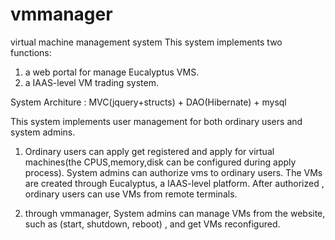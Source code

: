 # vmmanager
virtual machine management system
This system implements two functions:
1. a web portal for manage Eucalyptus VMS. 
2. a IAAS-level VM trading system.

System Architure : MVC(jquery+structs) + DAO(Hibernate) + mysql

This system implements user management for both ordinary users and system admins.

1. Ordinary users can apply get registered and apply for virtual machines(the CPUS,memory,disk can be configured during apply process).
System admins can authorize vms to ordinary users. The VMs are created through Eucalyptus, a IAAS-level platform.
After authorized , ordinary users can use VMs from remote terminals. 

2. through vmmanager, System admins can manage VMs from the website, such as (start, shutdown, reboot) , and get VMs reconfigured.
